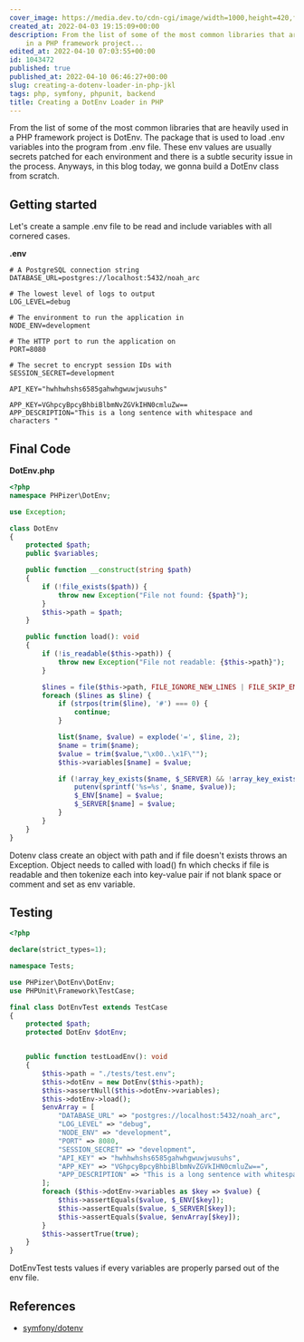 ```yaml
---
cover_image: https://media.dev.to/cdn-cgi/image/width=1000,height=420,fit=cover,gravity=auto,format=auto/https%3A%2F%2Fdev-to-uploads.s3.amazonaws.com%2Fuploads%2Farticles%2Fg4vrvcah3t86ib1s8r2h.png
created_at: 2022-04-03 19:15:09+00:00
description: From the list of some of the most common libraries that are heavily used
    in a PHP framework project...
edited_at: 2022-04-10 07:03:55+00:00
id: 1043472
published: true
published_at: 2022-04-10 06:46:27+00:00
slug: creating-a-dotenv-loader-in-php-jkl
tags: php, symfony, phpunit, backend
title: Creating a DotEnv Loader in PHP
---
```

From the list of some of the most common libraries that are heavily used in a PHP framework project is DotEnv. The package that is used to load .env variables into the program from .env file. These env values are usually secrets patched for each environment and there is a subtle security issue in the process.
Anyways, in this blog today, we gonna build a DotEnv class from scratch.

## Getting started

Let's create a sample .env file to be read and include variables with all cornered cases.

**.env**

```env
# A PostgreSQL connection string
DATABASE_URL=postgres://localhost:5432/noah_arc

# The lowest level of logs to output
LOG_LEVEL=debug

# The environment to run the application in
NODE_ENV=development

# The HTTP port to run the application on
PORT=8080

# The secret to encrypt session IDs with
SESSION_SECRET=development

API_KEY="hwhhwhshs6585gahwhgwuwjwusuhs"

APP_KEY=VGhpcyBpcyBhbiBlbmNvZGVkIHN0cmluZw==
APP_DESCRIPTION="This is a long sentence with whitespace and characters "
```

## Final Code

**DotEnv.php**

```php
<?php
namespace PHPizer\DotEnv;

use Exception;

class DotEnv
{
    protected $path;
    public $variables;

    public function __construct(string $path)
    {
        if (!file_exists($path)) {
            throw new Exception("File not found: {$path}");
        }
        $this->path = $path;
    }

    public function load(): void
    {
        if (!is_readable($this->path)) {
            throw new Exception("File not readable: {$this->path}");
        }

        $lines = file($this->path, FILE_IGNORE_NEW_LINES | FILE_SKIP_EMPTY_LINES);
        foreach ($lines as $line) {
            if (strpos(trim($line), '#') === 0) {
                continue;
            }

            list($name, $value) = explode('=', $line, 2);
            $name = trim($name);
            $value = trim($value,"\x00..\x1F\"");
            $this->variables[$name] = $value;

            if (!array_key_exists($name, $_SERVER) && !array_key_exists($name, $_ENV)) {
                putenv(sprintf('%s=%s', $name, $value));
                $_ENV[$name] = $value;
                $_SERVER[$name] = $value;
            }
        }
    }
}

```

Dotenv class create an object with path and if file doesn't exists throws an Exception. Object needs to called with load() fn which checks if file is readable and then tokenize each into key-value pair if not blank space or comment and set as env variable.

## Testing


```php
<?php

declare(strict_types=1);

namespace Tests;

use PHPizer\DotEnv\DotEnv;
use PHPUnit\Framework\TestCase;

final class DotEnvTest extends TestCase
{
    protected $path;
    protected DotEnv $dotEnv;


    public function testLoadEnv(): void
    {
        $this->path = "./tests/test.env";
        $this->dotEnv = new DotEnv($this->path);
        $this->assertNull($this->dotEnv->variables);
        $this->dotEnv->load();
        $envArray = [
            "DATABASE_URL" => "postgres://localhost:5432/noah_arc",
            "LOG_LEVEL" => "debug",
            "NODE_ENV" => "development",
            "PORT" => 8080,
            "SESSION_SECRET" => "development",
            "API_KEY" => "hwhhwhshs6585gahwhgwuwjwusuhs",
            "APP_KEY" => "VGhpcyBpcyBhbiBlbmNvZGVkIHN0cmluZw==",
            "APP_DESCRIPTION" => "This is a long sentence with whitespace and characters "
        ];
        foreach ($this->dotEnv->variables as $key => $value) {
            $this->assertEquals($value, $_ENV[$key]);
            $this->assertEquals($value, $_SERVER[$key]);
            $this->assertEquals($value, $envArray[$key]);
        }
        $this->assertTrue(true);
    }
}

```

DotEnvTest tests values if every variables are properly parsed out of the env file.

## References

- [symfony/dotenv](https://github.com/symfony/dotenv)

